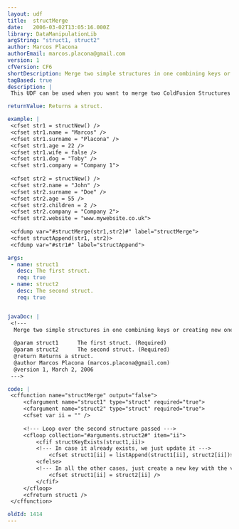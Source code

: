 ```yaml
---
layout: udf
title:  structMerge
date:   2006-03-02T13:05:16.000Z
library: DataManipulationLib
argString: "struct1, struct2"
author: Marcos Placona
authorEmail: marcos.placona@gmail.com
version: 1
cfVersion: CF6
shortDescription: Merge two simple structures in one combining keys or creating new ones.
tagBased: true
description: |
 This UDF can be used when you want to merge two ColdFusion Structures on just one. Just pass the structures as arguments, and it returns a new structure with all the data amended or merged. Unlike structAppend, existing values in struct1 will be appended, not overwritten.

returnValue: Returns a struct.

example: |
 <cfset str1 = structNew() />
 <cfset str1.name = "Marcos" />
 <cfset str1.surname = "Placona" />
 <cfset str1.age = 22 />
 <cfset str1.wife = false />
 <cfset str1.dog = "Toby" />
 <cfset str1.company = "Company 1">
 
 <cfset str2 = structNew() />
 <cfset str2.name = "John" />
 <cfset str2.surname = "Doe" />
 <cfset str2.age = 55 />
 <cfset str2.children = 2 />
 <cfset str2.company = "Company 2">
 <cfset str2.website = "www.mywebsite.co.uk">
 
 <cfdump var="#structMerge(str1,str2)#" label="structMerge">
 <cfset structAppend(str1, str2)>
 <cfdump var="#str1#" label="structAppend">

args:
 - name: struct1
   desc: The first struct.
   req: true
 - name: struct2
   desc: The second struct.
   req: true


javaDoc: |
 <!---
  Merge two simple structures in one combining keys or creating new ones.
  
  @param struct1      The first struct. (Required)
  @param struct2      The second struct. (Required)
  @return Returns a struct. 
  @author Marcos Placona (marcos.placona@gmail.com) 
  @version 1, March 2, 2006 
 --->

code: |
 <cffunction name="structMerge" output="false">
     <cfargument name="struct1" type="struct" required="true">
     <cfargument name="struct2" type="struct" required="true">
     <cfset var ii = "" />
     
     <!--- Loop over the second structure passed --->
     <cfloop collection="#arguments.struct2#" item="ii">
         <cfif structKeyExists(struct1,ii)>
         <!--- In case it already exists, we just update it --->
             <cfset struct1[ii] = listAppend(struct1[ii], struct2[ii])>
         <cfelse>
         <!--- In all the other cases, just create a new key with the values or list of values --->
             <cfset struct1[ii] = struct2[ii] />
         </cfif>
     </cfloop>
     <cfreturn struct1 />
 </cffunction>

oldId: 1414
---
```


